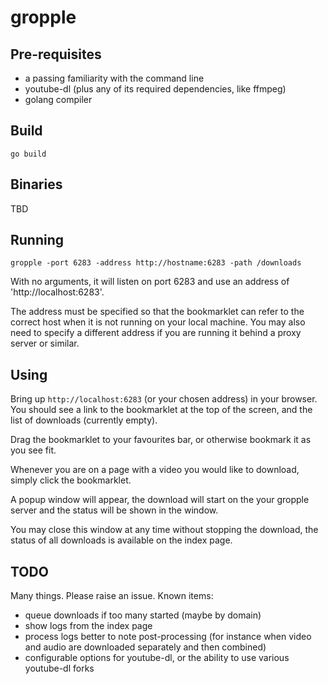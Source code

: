 # gropple

## Pre-requisites

* a passing familiarity with the command line
* youtube-dl (plus any of its required dependencies, like ffmpeg)
* golang compiler

## Build

    go build

## Binaries

TBD

## Running

    gropple -port 6283 -address http://hostname:6283 -path /downloads

With no arguments, it will listen on port 6283 and use an address of 'http://localhost:6283'.

The address must be specified so that the bookmarklet can refer to the correct
host when it is not running on your local machine. You may also need to specify
a different address if you are running it behind a proxy server or similar.

## Using

Bring up `http://localhost:6283` (or your chosen address) in your browser. You should see a link to the bookmarklet at the top of the screen, and the list of downloads (currently empty).

Drag the bookmarklet to your favourites bar, or otherwise bookmark it as you see fit.

Whenever you are on a page with a video you would like to download, simply click the bookmarklet.

A popup window will appear, the download will start on the your gropple server and the status will be shown in the window.

You may close this window at any time without stopping the download, the status of all downloads is available on the index page.

## TODO

Many things. Please raise an issue.  Known items:

* queue downloads if too many started (maybe by domain)
* show logs from the index page
* process logs better to note post-processing (for instance when video and audio are downloaded separately and then combined)
* configurable options for youtube-dl, or the ability to use various youtube-dl forks



